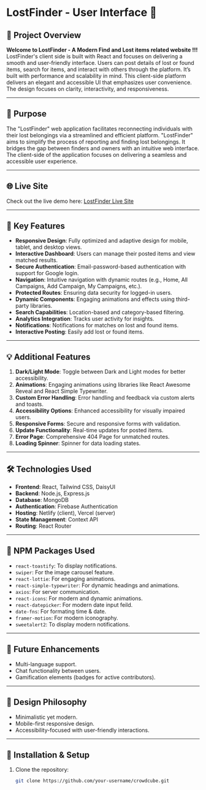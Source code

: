 # LostFinder - User Interface 🌟

## 📖 Project Overview

**Welcome to LostFinder - A Modern Find and Lost items related website !!!** LostFinder's client side is built with React and focuses on delivering a smooth and user-friendly interface. Users can post details of lost or found items, search for items, and interact with others through the platform. It’s built with performance and scalability in mind. This client-side platform delivers an elegant and accessible UI that emphasizes user convenience. The design focuses on clarity, interactivity, and responsiveness.

---

## 🎯 Purpose

The "LostFinder" web application facilitates reconnecting individuals with their lost belongings via a streamlined and efficient platform. "LostFinder" aims to simplify the process of reporting and finding lost belongings. It bridges the gap between finders and owners with an intuitive web interface. The client-side of the application focuses on delivering a seamless and accessible user experience.

---

## 🌐 Live Site
Check out the live demo here: [LostFinder Live Site](https://b10-assignment-11-753d2.web.app/)

---

## 🔑 Key Features
- **Responsive Design**: Fully optimized and adaptive design for mobile, tablet, and desktop views.
- **Interactive Dashboard**: Users can manage their posted items and view matched results.
- **Secure Authentication**: Email-password-based authentication with support for Google login.
- **Navigation**: Intuitive navigation with dynamic routes (e.g., Home, All Campaigns, Add Campaign, My Campaigns, etc.).
- **Protected Routes**: Ensuring data security for logged-in users.
- **Dynamic Components**: Engaging animations and effects using third-party libraries.
- **Search Capabilities**: Location-based and category-based filtering.
- **Analytics Integration**: Tracks user activity for insights.
- **Notifications**: Notifications for matches on lost and found items.
- **Interactive Posting**: Easily add lost or found items.

---

## 💡 Additional Features
1. **Dark/Light Mode**: Toggle between Dark and Light modes for better accessibility.
2. **Animations**: Engaging animations using libraries like React Awesome Reveal and React Simple Typewriter.
3. **Custom Error Handling**: Error handling and feedback via custom alerts and toasts.
4. **Accessibility Options**: Enhanced accessibility for visually impaired users.
5. **Responsive Forms**: Secure and responsive forms with validation.
6. **Update Functionality**: Real-time updates for posted items.
7. **Error Page**: Comprehensive 404 Page for unmatched routes.
8. **Loading Spinner**: Spinner for data loading states.

---

## 🛠️ Technologies Used
- **Frontend**: React, Tailwind CSS, DaisyUI
- **Backend**: Node.js, Express.js
- **Database**: MongoDB
- **Authentication**: Firebase Authentication
- **Hosting**: Netlify (client), Vercel (server)
- **State Management**: Context API
- **Routing**: React Router

---

## 🧩 NPM Packages Used
- `react-toastify`: To display notifications.
- `swiper`: For the image carousel feature.
- `react-lottie`: For engaging animations.
- `react-simple-typewriter`: For dynamic headings and animations.
- `axios`: For server communication.
- `react-icons`: For modern and dynamic animations.
- `react-datepicker`: For modern date input feild.
- `date-fns`: For formating time & date.
- `framer-motion`: For modern iconography.
- `sweetalert2`: To display modern notifications.

---

## 🚧 Future Enhancements
- Multi-language support.
- Chat functionality between users.
- Gamification elements (badges for active contributors).

---

## 📐 Design Philosophy
- Minimalistic yet modern.
- Mobile-first responsive design.
- Accessibility-focused with user-friendly interactions.

---

## 🔧 Installation & Setup
1. Clone the repository:  
   ```bash
   git clone https://github.com/your-username/crowdcube.git

